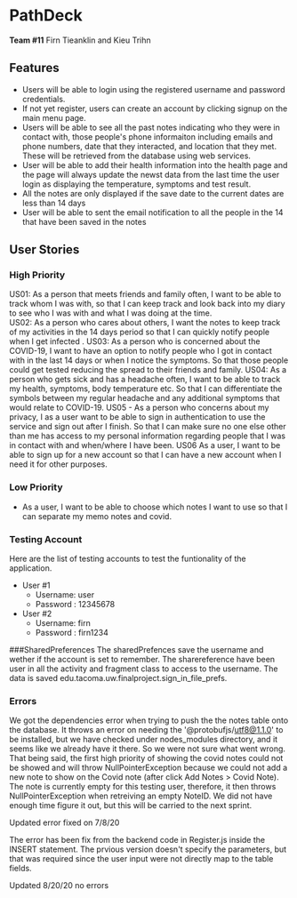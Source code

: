 # PathDeck
**Team #11**  Firn Tieanklin and Kieu Trihn

## Features
- Users will be able to login using the registered username and password credentials. 
- If not yet register, users can create an account by clicking signup on the main menu page. 
- Users will be able to see all the past notes indicating who they were in contact with, those people's phone informaiton including emails and phone numbers, date that they interacted, and location that they met. These will be retrieved from the database using web services.
- User will be able to add their health information into the health page and the page will always update the newst data from the last time the user login as displaying the temperature, symptoms and test result. 
- All the notes are only displayed if the save date to the current dates are less than 14 days 
- User will be able to sent the email notification to all the people in the 14 that have been saved in the notes
## User Stories

### High Priority
US01: As a person that meets friends and family often, I want to be able to track whom I was with, so that I can keep track and look back into my diary to see who I was with and what I was doing at the time.  
US02: As a person who cares about others, I want the notes to keep track of my activities in the 14 days period so that I can quickly notify people when I get infected .
US03: As a person who is concerned about the COVID-19, I want to have an option to notify people who I got in contact with in the last 14 days or when I notice the symptoms. So that those people could get tested reducing the spread to their friends and family. 
US04: As a person who gets sick and has a headache often, I want to be able to track my health, symptoms, body temperature etc. So that I can differentiate the symbols between my regular headache and any additional symptoms that would relate to COVID-19. 
US05 - As a person who concerns about my privacy, I as a user want to be able to sign in authentication to use the service and sign out after I finish. So that I can make sure no one else other than me has access to my personal information regarding people that I was in contact with and when/where I have been. 
US06 As a user, I want to be able to sign up for a new account so that I can have a new account when I need it for other purposes.

### Low Priority
- As a user, I want to be able to choose which notes I want to use so that I can separate my memo notes and covid. 


### Testing Account
Here are the list of testing accounts to test the funtionality of the application. 

- User #1
    - Username: user
    - Password : 12345678
- User #2
    - Username: firn
    - Password : firn1234

###SharedPreferences
The sharedPrefences save the username and wether if the account is set to remember. The sharereference have been user in all the activity and fragment class
to access to the username. The data is saved edu.tacoma.uw.finalproject.sign_in_file_prefs. 

### Errors
We got the dependencies error when trying to push the the notes table onto the database. It throws an error on needing the '@protobufjs/utf8@1.1.0' to be installed, but we have checked under nodes_modules directory, and it seems like we already have it there. So we were not sure what went wrong. That being said, the first high priority of showing the covid notes could not be showed and will throw NullPointerException because we could not add a new note to show on the Covid note (after click Add Notes > Covid Note). The note is currently empty for this testing user, therefore, it then throws NullPointerException when retreiving an empty NoteID. We did not have enough time figure it out, but this will be carried to the next sprint.  

Updated error fixed on 7/8/20

 The error has been fix from the backend code in Register.js inside the INSERT statement. The prvious version doesn't specify the parameters, but that was required since the user input were not directly map to the table fields. 

Updated 8/20/20
no errors
